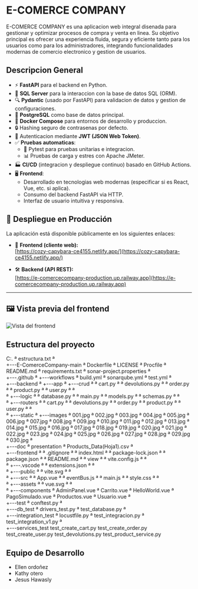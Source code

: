 # E-COMERCE COMPANY

E-COMERCE COMPANY es una aplicacion web integral disenada para gestionar y optimizar procesos de compra y venta en linea. Su objetivo principal es ofrecer una experiencia fluida, segura y eficiente tanto para los usuarios como para los administradores, integrando funcionalidades modernas de comercio electronico y gestion de usuarios.

## Descripcion General

- ⚡ **FastAPI** para el backend en Python.
- 🧰 **SQL Server** para la interaccion con la base de datos SQL (ORM).
- 🔍 **Pydantic** (usado por FastAPI) para validacion de datos y gestion de configuraciones.
- 💾 **PostgreSQL** como base de datos principal.
- 🐋 **Docker Compose** para entornos de desarrollo y produccion.
- 🔒 Hashing seguro de contrasenas por defecto.
- 🔑 Autenticacion mediante **JWT (JSON Web Token)**.
- ✅ **Pruebas automaticas**:
  - 🧪 Pytest para pruebas unitarias e integracion.
  - 📊 Pruebas de carga y estres con Apache JMeter.
- 🏭 **CI/CD** (integracion y despliegue continuo) basado en GitHub Actions.
- 🖥️ **Frontend**:
  - Desarrollado en tecnologias web modernas (especificar si es React, Vue, etc. si aplica).
  - Consumo del backend FastAPI via HTTP.
  - Interfaz de usuario intuitiva y responsiva.

## 🚀 Despliegue en Producción

La aplicación está disponible públicamente en los siguientes enlaces:

- 🔗 **Frontend (cliente web):**  
  [https://cozy-capybara-ce4155.netlify.app/](https://cozy-capybara-ce4155.netlify.app/)

- 🛠️ **Backend (API REST):**  
  [https://e-comercecompany-production.up.railway.app](https://e-comercecompany-production.up.railway.app)

---

## 🖼️ Vista previa del frontend

![Vista del frontend](https://i.postimg.cc/Vv7m7VVn/Captura-de-pantalla-2025-06-06-112935.png)


## Estructura del proyecto
  C:.
ª   estructura.txt
ª   
+---E-ComerceCompany-main
    ª   Dockerfile
    ª   LICENSE
    ª   Procfile
    ª   README.md
    ª   requirements.txt
    ª   sonar-project.properties
    ª   
    +---.github
    ª   +---workflows
    ª           build.yml
    ª           sonarqube.yml
    ª           test.yml
    ª           
    +---backend
    ª   +---app
    ª       +---crud
    ª       ª       cart.py
    ª       ª       devolutions.py
    ª       ª       order.py
    ª       ª       product.py
    ª       ª       user.py
    ª       ª       
    ª       +---logic
    ª       ª       database.py
    ª       ª       main.py
    ª       ª       models.py
    ª       ª       schemas.py
    ª       ª       
    ª       +---routers
    ª       ª       cart.py
    ª       ª       devolutions.py
    ª       ª       order.py
    ª       ª       product.py
    ª       ª       user.py
    ª       ª       
    ª       +---static
    ª           +---images
    ª                   001.jpg
    ª                   002.jpg
    ª                   003.jpg
    ª                   004.jpg
    ª                   005.jpg
    ª                   006.jpg
    ª                   007.jpg
    ª                   008.jpg
    ª                   009.jpg
    ª                   010.jpg
    ª                   011.jpg
    ª                   012.jpg
    ª                   013.jpg
    ª                   014.jpg
    ª                   015.jpg
    ª                   016.jpg
    ª                   017.jpg
    ª                   018.jpg
    ª                   019.jpg
    ª                   020.jpg
    ª                   021.jpg
    ª                   022.jpg
    ª                   023.jpg
    ª                   024.jpg
    ª                   025.jpg
    ª                   026.jpg
    ª                   027.jpg
    ª                   028.jpg
    ª                   029.jpg
    ª                   030.jpg
    ª                   
    +---doc
    ª       presentation
    ª       Products_Data(Hoja1).csv
    ª       
    +---frontend
    ª   ª   .gitignore
    ª   ª   index.html
    ª   ª   package-lock.json
    ª   ª   package.json
    ª   ª   README.md
    ª   ª   view
    ª   ª   vite.config.js
    ª   ª   
    ª   +---.vscode
    ª   ª       extensions.json
    ª   ª       
    ª   +---public
    ª   ª       vite.svg
    ª   ª       
    ª   +---src
    ª       ª   App.vue
    ª       ª   eventBus.js
    ª       ª   main.js
    ª       ª   style.css
    ª       ª   
    ª       +---assets
    ª       ª       vue.svg
    ª       ª       
    ª       +---components
    ª               AdminPanel.vue
    ª               Carrito.vue
    ª               HelloWorld.vue
    ª               PagoSimulado.vue
    ª               Productos.vue
    ª               Usuario.vue
    ª               
    +---test
        ª   conftest.py
        ª   
        +---db_test
        ª       drivers_test.py
        ª       test_database.py
        ª       
        +---integration_test
        ª       locustfile.py
        ª       test_integracion.py
        ª       test_integration_v1.py
        ª       
        +---services_test
                test_create_cart.py
                test_create_order.py
                test_create_user.py
                test_devolutions.py
                test_product_service.py
                

  

## Equipo de Desarrollo
- Ellen ordoñez
- Kathy otero
- Jesus Hawasly


